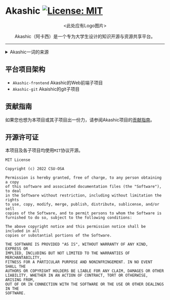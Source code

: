 # Akashic [![License: MIT](https://img.shields.io/badge/License-MIT-yellow.svg)](https://opensource.org/licenses/MIT)

<div align="center">

<此处应有Logo图片>

Akashic（阿卡西）是一个专为大学生设计的知识开源与资源共享平台。

</div>

---

<details>
  <summary> Akashic一词的来源 </summary>

  > 梵语`akasha`的音译即Akashic，其意译为天空、空间或以太。Akashic record（阿卡西档案）又称为“生命之书”，是一种记载着每时每刻所产生的一切思想、言语和行动的宇宙通用档案系统，是一种储存于"以太"之中的神秘知识的集合。

</details>

## 平台项目架构

- `Akashic-frontend` Akashic的Web前端子项目
- `Akashic-git` Akaishic的git子项目
  
## 贡献指南

如果您也想为本项目或其子项目出一份力，请参阅Akashic项目的[贡献指南](https://github.com/CSU-OSA/Akashic/blob/master/doc/CONTRIBUTING.md)。

## 开源许可证

本项目及各子项目均使用`MIT`协议开源。

```
MIT License

Copyright (c) 2022 CSU-OSA

Permission is hereby granted, free of charge, to any person obtaining a copy
of this software and associated documentation files (the "Software"), to deal
in the Software without restriction, including without limitation the rights
to use, copy, modify, merge, publish, distribute, sublicense, and/or sell
copies of the Software, and to permit persons to whom the Software is
furnished to do so, subject to the following conditions:

The above copyright notice and this permission notice shall be included in all
copies or substantial portions of the Software.

THE SOFTWARE IS PROVIDED "AS IS", WITHOUT WARRANTY OF ANY KIND, EXPRESS OR
IMPLIED, INCLUDING BUT NOT LIMITED TO THE WARRANTIES OF MERCHANTABILITY,
FITNESS FOR A PARTICULAR PURPOSE AND NONINFRINGEMENT. IN NO EVENT SHALL THE
AUTHORS OR COPYRIGHT HOLDERS BE LIABLE FOR ANY CLAIM, DAMAGES OR OTHER
LIABILITY, WHETHER IN AN ACTION OF CONTRACT, TORT OR OTHERWISE, ARISING FROM,
OUT OF OR IN CONNECTION WITH THE SOFTWARE OR THE USE OR OTHER DEALINGS IN THE
SOFTWARE.
```